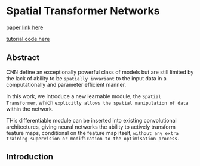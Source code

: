 
# Spatial Transformer Networks

[paper link here](https://arxiv.org/pdf/1506.02025.pdf)

[tutorial code here](https://tutorials.pytorch.kr/intermediate/spatial_transformer_tutorial.html)

## Abstract

CNN define an exceptionally powerful class of models but are still limited by the lack of ability to be
`spatially invariant` to the input data in a computationally and parameter efficient manner.

In this work, we introduce a new learnable module, the `Spatial Transformer`, which `explicitly allows the
spatial manipulation of data` within the network.

THis differentiable module can be inserted into existing convolutional architectures, giving neural
networks the ability to actively transform feature maps, conditional on the feature map itself,
`without any extra training supervision or modification to the optimisation process.`

## Introduction

